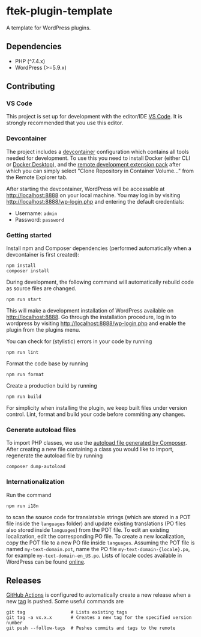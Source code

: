 # ftek-plugin-template

A template for WordPress plugins.

## Dependencies

-   PHP (^7.4.x)
-   WordPress (>=5.9.x)

## Contributing

### VS Code

This project is set up for development with the editor/IDE [VS Code](https://code.visualstudio.com/). It is strongly recommended that you use this editor.

### Devcontainer

The project includes a [devcontainer](https://code.visualstudio.com/docs/remote/create-dev-container) configuration which contains all tools needed for development. To use this you need to install Docker (either CLI or [Docker Desktop](https://www.docker.com/products/docker-desktop/)), and the [remote development extension pack](https://marketplace.visualstudio.com/items?itemName=ms-vscode-remote.vscode-remote-extensionpack) after which you can simply select "Clone Repository in Container Volume..." from the Remote Explorer tab.

After starting the devcontainer, WordPress will be accessable at <http://localhost:8888> on your local machine. You may log in by visiting <http://localhost:8888/wp-login.php> and entering the default credentials:

-   Username: `admin`
-   Password: `password`

### Getting started

Install npm and Composer dependencies (performed automatically when a devcontainer is first created):

```console
npm install
composer install
```

During development, the following command will automatically rebuild code as source files are changed.

```console
npm run start
```

This will make a development installation of WordPress available on <http://localhost:8888>. Go through the installation procedure, log in to wordpress by visiting <http://localhost:8888/wp-login.php> and enable the plugin from the plugins menu.

You can check for (stylistic) errors in your code by running

```console
npm run lint
```

Format the code base by running

```console
npm run format
```

Create a production build by running

```console
npm run build
```

For simplicity when installing the plugin, we keep built files under version control. Lint, format and build your code before commiting any changes.

### Generate autoload files

To import PHP classes, we use the [autoload file generated by Composer](https://getcomposer.org/doc/01-basic-usage.md#autoloading). After creating a new file containing a class you would like to import, regenerate the autoload file by running

```console
composer dump-autoload
```

### Internationalization

Run the command

```console
npm run i18n
```

to scan the source code for translatable strings (which are stored in a POT file inside the `languages` folder) and update existing translations (PO files also stored inside `languages`) from the POT file. To edit an existing localization, edit the corresponding PO file. To create a new localization, copy the POT file to a new PO file inside `languages`. Assuming the POT file is named `my-text-domain.pot`, name the PO file `my-text-domain-{locale}.po`, for example `my-text-domain-en_US.po`. Lists of locale codes available in WordPress can be found [online](https://wpastra.com/docs/complete-list-wordpress-locale-codes/).

## Releases

[GitHub Actions](https://github.com/features/actions) is configured to automatically create a new release when a new [tag](https://git-scm.com/book/en/v2/Git-Basics-Tagging) is pushed. Some useful commands are

```console
git tag                 # Lists existing tags
git tag -a vx.x.x       # Creates a new tag for the specified version number
git push --follow-tags  # Pushes commits and tags to the remote
```
